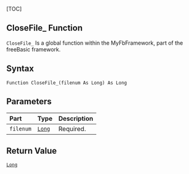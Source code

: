 [TOC]
## CloseFile_ Function

`CloseFile_` Is a global function within the MyFbFramework, part of the freeBasic framework.
## Syntax

```freeBasic
Function CloseFile_(filenum As Long) As Long
```

## Parameters

|Part|Type|Description|
| :------------ | :------------ | :------------ |
|`filenum`|[`Long`]("https://www.freebasic.net/wiki/KeyPgLong")|Required.|

## Return Value
[`Long`]("https://www.freebasic.net/wiki/KeyPgLong")

